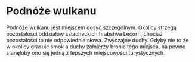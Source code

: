 # Podnóże wulkanu

Podnóże wulkanu jest miejscem dosyć szczególnym. Okolicy strzegą pozostałości oddziałów szlacheckich hrabstwa Lecorn, chociaż pozostałości to nie odpowiednie słowa. Zwyczajne duchy. Gdyby nie to że w okolicy grasuje smok a duchy żołnierzy bronią tego miejsca, na pewno stanęłoby ono się jedną z lepszych miejscowości turystycznych. &#x20;
